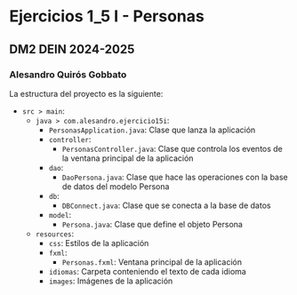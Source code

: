 # Ejercicios 1_5 I - Personas
## DM2 DEIN 2024-2025
### Alesandro Quirós Gobbato

La estructura del proyecto es la siguiente:
- `src > main`:
    - `java > com.alesandro.ejercicio15i`:
        - `PersonasApplication.java`: Clase que lanza la aplicación
        - `controller`:
            - `PersonasController.java`: Clase que controla los eventos de la ventana principal de la aplicación
        - `dao`:
            - `DaoPersona.java`: Clase que hace las operaciones con la base de datos del modelo Persona
        - `db`:
            - `DBConnect.java`: Clase que se conecta a la base de datos
        - `model`:
            - `Persona.java`: Clase que define el objeto Persona
    - `resources`:
      - `css`: Estilos de la aplicación
      - `fxml`:
        - `Personas.fxml`: Ventana principal de la aplicación
      - `idiomas`: Carpeta conteniendo el texto de cada idioma
      - `images`: Imágenes de la aplicación